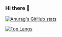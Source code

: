 ### Hi there 👋

<!--
**ghjhtd/ghjhtd** is a ✨ _special_ ✨ repository because its `README.md` (this file) appears on your GitHub profile.

Here are some ideas to get you started:

- 🔭 I’m currently working on ...
- 🌱 I’m currently learning ...
- 👯 I’m looking to collaborate on ...
- 🤔 I’m looking for help with ...
- 💬 Ask me about ...
- 📫 How to reach me: ...
- 😄 Pronouns: ...
- ⚡ Fun fact: ...
-->
[![Anurag's GitHub stats](https://github-readme-stats.vercel.app/api?username=ghjhtd&theme=calm&show_icons=true)](https://github.com/anuraghazra/github-readme-stats)
> 
[![Top Langs](https://github-readme-stats.vercel.app/api/top-langs/?username=ghjhtd)](https://github.com/anuraghazra/github-readme-stats)
